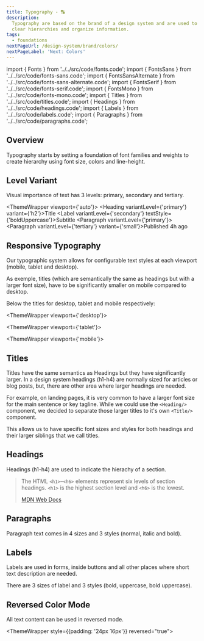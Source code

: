 ```yaml
---
title: Typography - 🔠
description:
  Typography are based on the brand of a design system and are used to create
  clear hierarchies and organize information.
tags:
  - foundations
nextPageUrl: /design-system/brand/colors/
nextPageLabel: 'Next: Colors'
---
```


<!-- CODE IMPORTS -->

<!-- prettier-ignore -->
import { Fonts } from '../../src/code/fonts.code';
import { FontsSans } from '../../src/code/fonts-sans.code';
import { FontsSansAlternate } from '../../src/code/fonts-sans-alternate.code';
import { FontsSerif } from '../../src/code/fonts-serif.code';
import { FontsMono } from '../../src/code/fonts-mono.code';
import { Titles } from '../../src/code/titles.code';
import { Headings } from '../../src/code/headings.code';
import { Labels } from '../../src/code/labels.code';
import { Paragraphs } from '../../src/code/paragraphs.code';

<!-- END CODE IMPORTS -->

<DocHeader props={props}/>

## Overview

Typography starts by setting a foundation of font families and weights to create
hierarchy using font size, colors and line-height.

## Level Variant

Visual importance of text has 3 levels: primary, secondary and tertiary.

<!-- prettier-ignore -->
<ThemeWrapper viewport={'auto'}> 
  <Heading variantLevel={'primary'} variant={'h2'}>Title</Heading>
  <Label variantLevel={'secondary'} textStyle={'boldUppercase'}>Subtitle</Label>
  <Paragraph variantLevel={'primary'}><Lorenipsum/></Paragraph>
  <Paragraph variantLevel={'tertiary'} variant={'small'}>Published 4h ago</Paragraph>
</ThemeWrapper>

## Responsive Typography

Our typographic system allows for configurable text styles at each viewport
(mobile, tablet and desktop).

As exemple, titles (which are semantically the same as headings but with a
larger font size), have to be significantly smaller on mobile compared to
desktop.

Below the titles for desktop, tablet and mobile respectively:

<!-- prettier-ignore -->
<ThemeWrapper viewport={'desktop'}>
  <Titles/>
</ThemeWrapper>

<!-- prettier-ignore -->
<ThemeWrapper viewport={'tablet'}>
  <Titles/>
</ThemeWrapper>

<!-- prettier-ignore -->
<ThemeWrapper viewport={'mobile'}>
  <Titles/>
</ThemeWrapper>

## Titles

Titles have the same semantics as Headings but they have significantly larger.
In a design system headings (h1-h4) are normally sized for articles or blog
posts, but, there are other area where larger headings are needed.

<!-- prettier-ignore -->
<ThemeWrapper> 
  <Titles/>
</ThemeWrapper>

For example, on landing pages, it is very common to have a larger font size for
the main sentence or key tagline. While we could use the `<Heading/>` component,
we decided to separate those larger titles to it's own `<Title/>` component.

This allows us to have specific font sizes and styles for both headings and
their larger siblings that we call titles.

## Headings

Headings (h1-h4) are used to indicate the hierachy of a section.

<!-- prettier-ignore -->
<ThemeWrapper>
  <Headings/>
</ThemeWrapper>

> The HTML `<h1>`–`<h6>` elements represent six levels of section headings.
> `<h1>` is the highest section level and `<h6>` is the lowest.
>
> [MDN Web Docs](https://developer.mozilla.org/en-US/docs/Web/HTML/Element/Heading_Elements)

## Paragraphs

Paragraph text comes in 4 sizes and 3 styles (normal, italic and bold).

<!-- prettier-ignore -->
<ThemeWrapper>
  <Paragraphs/>
</ThemeWrapper>

## Labels

<!-- prettier-ignore -->
<ThemeWrapper>
  <Labels/>
</ThemeWrapper>

Labels are used in forms, inside buttons and all other places where short text
description are needed.

There are 3 sizes of label and 3 styles (bold, uppercase, bold uppercase).

## Reversed Color Mode

All text content can be used in reversed mode.

<!-- prettier-ignore -->
<ThemeWrapper style={{padding: '24px 16px'}} reversed="true">
  <Titles/>
  <Headings/>
  <Labels/>
  <Paragraphs/>
</ThemeWrapper>
